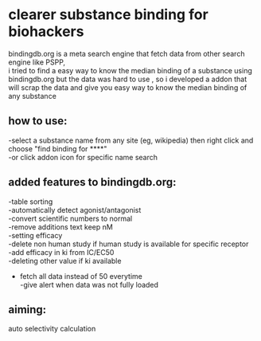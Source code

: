 # clearer substance binding for biohackers  

bindingdb.org is a meta search engine that fetch data from other search engine like PSPP,  
i tried to find a easy way to know the median binding of a substance using bindingdb.org but the data was hard to use , so i developed a addon that will scrap the data and give you easy way to know the median binding of any substance  

## how to use:
-select a substance name from any site (eg, wikipedia) then right click and choose "find binding for ****"  
-or click addon icon for specific name search  

## added features to bindingdb.org:
-table sorting  
-automatically detect agonist/antagonist  
-convert scientific numbers to normal  
-remove additions text keep nM  
-setting efficacy  
-delete non human study if human study is available for specific receptor  
-add efficacy in ki from IC/EC50  
-deleting other value if ki available  
- fetch all data instead of 50 everytime  
-give alert when data was not fully loaded  

## aiming:  
auto selectivity calculation  